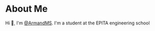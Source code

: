 
  # About Me



Hi 👋, I'm [@ArmandMS](https://github.com/Armand-MS). I'm a student at the EPITA engineering school


##
















<!---
Armand-MS/Armand-MS is a ✨ special ✨ repository because its `README.md` (this file) appears on your GitHub profile.
You can click the Preview link to take a look at your changes.
--->
